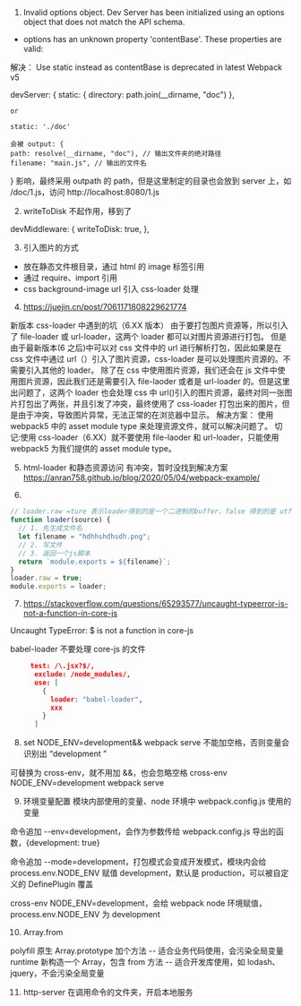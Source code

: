 ##

1. Invalid options object. Dev Server has been initialized using an options object that does not match the API schema.

- options has an unknown property 'contentBase'. These properties are valid:

解决：
Use static instead as contentBase is deprecated in latest Webpack v5

devServer: {
static: {
directory: path.join(\_\_dirname, "doc")
},

    or

    static: './doc'

    会被 output: {
    path: resolve(__dirname, "doc"), // 输出文件夹的绝对路径
    filename: "main.js", // 输出的文件名

} 影响，最终采用 outpath 的 path，但是这里制定的目录也会放到 server 上，如 /doc/1.js，访问 http://localhost:8080/1.js

2. writeToDisk 不起作用，移到了

devMiddleware: {
writeToDisk: true,
},

3. 引入图片的方式

- 放在静态文件根目录，通过 html 的 image 标签引用
- 通过 require、import 引用
- css background-image url 引入 css-loader 处理

4. https://juejin.cn/post/7061171808229621774

新版本 css-loader 中遇到的坑（6.XX 版本）
由于要打包图片资源等，所以引入了 file-loader 或 url-loader，这两个 loader 都可以对图片资源进行打包。
但是由于最新版本(6 之后)中可以对 css 文件中的 url 进行解析打包，因此如果是在 css 文件中通过 url（）引入了图片资源，css-loader 是可以处理图片资源的。不需要引入其他的 loader。
除了在 css 中使用图片资源，我们还会在 js 文件中使用图片资源，因此我们还是需要引入 file-laoder 或者是 url-loader 的。但是这里出问题了，这两个 loader 也会处理 css 中 url()引入的图片资源，最终对同一张图片打包出了两张，并且引发了冲突，最终使用了 css-loader 打包出来的图片，但是由于冲突，导致图片异常，无法正常的在浏览器中显示。
解决方案：
使用 webpack5 中的 asset module type 来处理资源文件，就可以解决问题了。
切记:使用 css-loader（6.XX）就不要使用 file-laoder 和 url-loader，只能使用 webpack5 为我们提供的 asset module type。

5. html-loader 和静态资源访问 有冲突，暂时没找到解决方案
   https://anran758.github.io/blog/2020/05/04/webpack-example/

6.

```js
// loader.raw =ture 表示loader得到的是一个二进制的buffer，false 得到的是 utf-8 字符串
function loader(source) {
  // 1. 先生成文件名
  let filename = "hdhhshdhsdh.png";
  // 2. 写文件
  // 3. 返回一个js脚本
  return `module.exports = ${filename}`;
}
loader.raw = true;
module.exports = loader;
```

7. https://stackoverflow.com/questions/65293577/uncaught-typeerror-is-not-a-function-in-core-js

Uncaught TypeError: $ is not a function in core-js

babel-loader 不要处理 core-js 的文件

```json
     test: /\.jsx?$/,
      exclude: /node_modules/,
      use: [
        {
          loader: "babel-loader",
          xxx
        }
      ]
```

8. set NODE_ENV=development&& webpack serve 不能加空格，否则变量会识别出 “development ”

可替换为 cross-env，就不用加 &&，也会忽略空格 cross-env NODE_ENV=development webpack serve

9. 环境变量配置
   模块内部使用的变量、node 环境中 webpack.config.js 使用的变量

命令追加 --env=development，会作为参数传给 webpack.config.js 导出的函数，{development: true}

命令追加 --mode=development，打包模式会变成开发模式，模块内会给 process.env.NODE_ENV 赋值 development，默认是 production，可以被自定义的 DefinePlugin 覆盖

cross-env NODE_ENV=development，会给 webpack node 环境赋值，process.env.NODE_ENV 为 development

10. Array.from

polyfill 原生 Array.prototype 加个方法 -- 适合业务代码使用，会污染全局变量
runtime 新构造一个 Array，包含 from 方法 -- 适合开发库使用，如 lodash、jquery，不会污染全局变量

11. http-server 在调用命令的文件夹，开启本地服务
